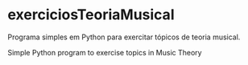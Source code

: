 # exerciciosTeoriaMusical
Programa simples em Python para exercitar tópicos de teoria musical.

Simple Python program to exercise topics in Music Theory
